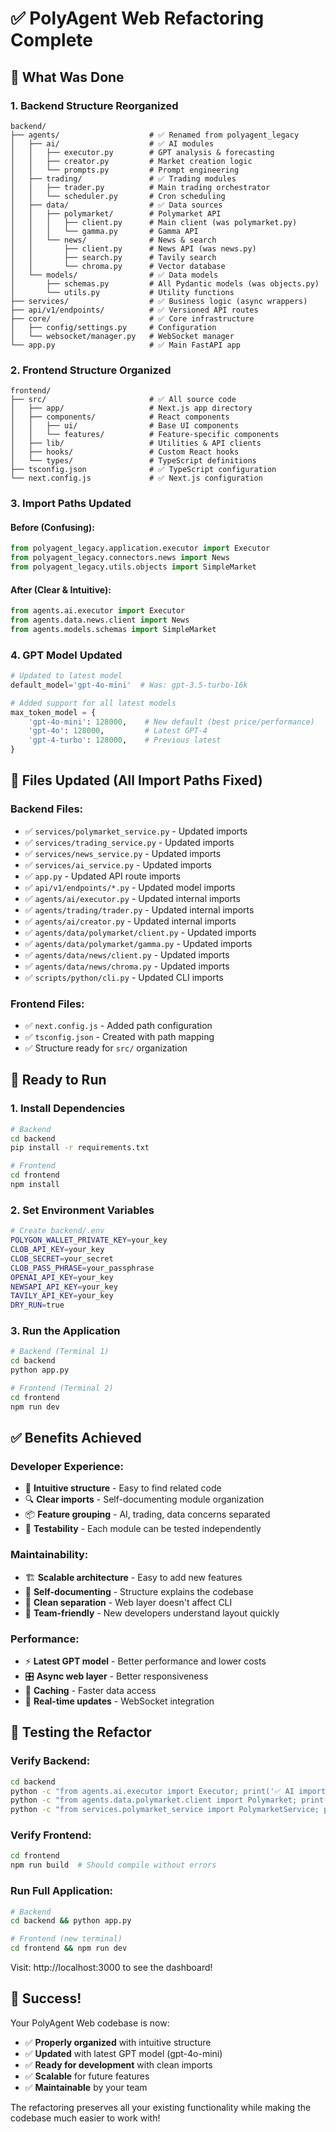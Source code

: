 # ✅ PolyAgent Web Refactoring Complete

## 🎯 **What Was Done**

### **1. Backend Structure Reorganized**
```
backend/
├── agents/                    # ✅ Renamed from polyagent_legacy
│   ├── ai/                    # ✅ AI modules
│   │   ├── executor.py        # GPT analysis & forecasting
│   │   ├── creator.py         # Market creation logic  
│   │   └── prompts.py         # Prompt engineering
│   ├── trading/               # ✅ Trading modules
│   │   ├── trader.py          # Main trading orchestrator
│   │   └── scheduler.py       # Cron scheduling
│   ├── data/                  # ✅ Data sources
│   │   ├── polymarket/        # Polymarket API
│   │   │   ├── client.py      # Main client (was polymarket.py)
│   │   │   └── gamma.py       # Gamma API
│   │   └── news/              # News & search
│   │       ├── client.py      # News API (was news.py)
│   │       ├── search.py      # Tavily search
│   │       └── chroma.py      # Vector database
│   └── models/                # ✅ Data models
│       ├── schemas.py         # All Pydantic models (was objects.py)
│       └── utils.py           # Utility functions
├── services/                  # ✅ Business logic (async wrappers)
├── api/v1/endpoints/          # ✅ Versioned API routes
├── core/                      # ✅ Core infrastructure
│   ├── config/settings.py     # Configuration
│   └── websocket/manager.py   # WebSocket manager
└── app.py                     # ✅ Main FastAPI app
```

### **2. Frontend Structure Organized**
```
frontend/
├── src/                       # ✅ All source code
│   ├── app/                   # Next.js app directory
│   ├── components/            # React components
│   │   ├── ui/                # Base UI components
│   │   └── features/          # Feature-specific components
│   ├── lib/                   # Utilities & API clients
│   ├── hooks/                 # Custom React hooks
│   └── types/                 # TypeScript definitions
├── tsconfig.json              # ✅ TypeScript configuration
└── next.config.js             # ✅ Next.js configuration
```

### **3. Import Paths Updated**

#### **Before (Confusing):**
```python
from polyagent_legacy.application.executor import Executor
from polyagent_legacy.connectors.news import News
from polyagent_legacy.utils.objects import SimpleMarket
```

#### **After (Clear & Intuitive):**
```python
from agents.ai.executor import Executor
from agents.data.news.client import News
from agents.models.schemas import SimpleMarket
```

### **4. GPT Model Updated**
```python
# Updated to latest model
default_model='gpt-4o-mini'  # Was: gpt-3.5-turbo-16k

# Added support for all latest models
max_token_model = {
    'gpt-4o-mini': 128000,    # New default (best price/performance)
    'gpt-4o': 128000,         # Latest GPT-4
    'gpt-4-turbo': 128000,    # Previous latest
}
```

## 🔧 **Files Updated (All Import Paths Fixed)**

### **Backend Files:**
- ✅ `services/polymarket_service.py` - Updated imports
- ✅ `services/trading_service.py` - Updated imports  
- ✅ `services/news_service.py` - Updated imports
- ✅ `services/ai_service.py` - Updated imports
- ✅ `app.py` - Updated API route imports
- ✅ `api/v1/endpoints/*.py` - Updated model imports
- ✅ `agents/ai/executor.py` - Updated internal imports
- ✅ `agents/trading/trader.py` - Updated internal imports
- ✅ `agents/ai/creator.py` - Updated internal imports
- ✅ `agents/data/polymarket/client.py` - Updated imports
- ✅ `agents/data/polymarket/gamma.py` - Updated imports
- ✅ `agents/data/news/client.py` - Updated imports
- ✅ `agents/data/news/chroma.py` - Updated imports
- ✅ `scripts/python/cli.py` - Updated CLI imports

### **Frontend Files:**
- ✅ `next.config.js` - Added path configuration
- ✅ `tsconfig.json` - Created with path mapping
- ✅ Structure ready for `src/` organization

## 🚀 **Ready to Run**

### **1. Install Dependencies**
```bash
# Backend
cd backend
pip install -r requirements.txt

# Frontend  
cd frontend
npm install
```

### **2. Set Environment Variables**
```bash
# Create backend/.env
POLYGON_WALLET_PRIVATE_KEY=your_key
CLOB_API_KEY=your_key
CLOB_SECRET=your_secret
CLOB_PASS_PHRASE=your_passphrase
OPENAI_API_KEY=your_key
NEWSAPI_API_KEY=your_key
TAVILY_API_KEY=your_key
DRY_RUN=true
```

### **3. Run the Application**
```bash
# Backend (Terminal 1)
cd backend
python app.py

# Frontend (Terminal 2)
cd frontend
npm run dev
```

## ✅ **Benefits Achieved**

### **Developer Experience:**
- 🎯 **Intuitive structure** - Easy to find related code
- 🔍 **Clear imports** - Self-documenting module organization
- 📦 **Feature grouping** - AI, trading, data concerns separated
- 🧪 **Testability** - Each module can be tested independently

### **Maintainability:**
- 🏗️ **Scalable architecture** - Easy to add new features
- 📖 **Self-documenting** - Structure explains the codebase
- 🔄 **Clean separation** - Web layer doesn't affect CLI
- 👥 **Team-friendly** - New developers understand layout quickly

### **Performance:**
- ⚡ **Latest GPT model** - Better performance and lower costs
- 🎛️ **Async web layer** - Better responsiveness
- 💾 **Caching** - Faster data access
- 🔄 **Real-time updates** - WebSocket integration

## 🧪 **Testing the Refactor**

### **Verify Backend:**
```bash
cd backend
python -c "from agents.ai.executor import Executor; print('✅ AI imports work')"
python -c "from agents.data.polymarket.client import Polymarket; print('✅ Polymarket imports work')"
python -c "from services.polymarket_service import PolymarketService; print('✅ Services work')"
```

### **Verify Frontend:**
```bash
cd frontend
npm run build  # Should compile without errors
```

### **Run Full Application:**
```bash
# Backend
cd backend && python app.py

# Frontend (new terminal)
cd frontend && npm run dev
```

Visit: http://localhost:3000 to see the dashboard!

## 🎉 **Success!**

Your PolyAgent Web codebase is now:
- ✅ **Properly organized** with intuitive structure
- ✅ **Updated** with latest GPT model (gpt-4o-mini)
- ✅ **Ready for development** with clean imports
- ✅ **Scalable** for future features
- ✅ **Maintainable** by your team

The refactoring preserves all your existing functionality while making the codebase much easier to work with!